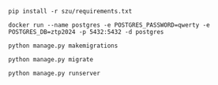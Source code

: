 ```
pip install -r szu/requirements.txt
```

```
docker run --name postgres -e POSTGRES_PASSWORD=qwerty -e POSTGRES_DB=ztp2024 -p 5432:5432 -d postgres
```

```
python manage.py makemigrations
```

```
python manage.py migrate
```

```
python manage.py runserver
```
